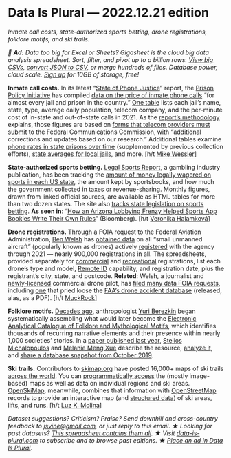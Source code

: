 Data Is Plural — 2022.12.21 edition
===================================

*Inmate call costs, state-authorized sports betting, drone registrations, folklore motifs, and ski trails.*


*📣 __Ad:__ Data too big for Excel or Sheets? Gigasheet is the cloud big data analysis spreadsheet. Sort, filter, and pivot up to a billion rows. [View big CSVs](https://www.gigasheet.com/free/online-csv-viewer?utm_source=data-is-plural&utm_medium=ad-email-list&utm_campaign=SignUp&utm_id=202212221-DIP&utm_term=csv-viewer), [convert JSON to CSV](https://www.gigasheet.com/post/convert-json-to-csv?utm_source=data-is-plural&utm_medium=ad-email-list&utm_campaign=SignUp&utm_id=202212221-DIP&utm_term=convert-json-to-csv), or merge hundreds of files. Database power, cloud scale. [Sign up](https://app.gigasheet.com/sign-up?utm_source=data-is-plural&utm_medium=ad-email-list&utm_campaign=SignUp&utm_id=202212221-DIP&utm_term=sign-up) for 10GB of storage, free!*


__Inmate call costs.__ In its latest “[State of Phone Justice](https://www.prisonpolicy.org/phones/state_of_phone_justice_2022.html)” report, the [Prison Policy Initiative](https://www.prisonpolicy.org/) has compiled [data on the price of inmate phone calls](https://www.prisonpolicy.org/phones/state_of_phone_justice_2022.html#appendices) “for almost every jail and prison in the country.” [One table](https://www.prisonpolicy.org/phones/appendices2022_3.html) lists each jail’s name, state, type, average daily population, telecom company, and the per-minute cost of in-state and out-of-state calls in 2021. As the [report’s methodology](https://www.prisonpolicy.org/phones/state_of_phone_justice_2022.html#methodology) explains, those figures are based on [forms that telecom providers must submit](https://www.fcc.gov/general/ics-data-collections) to the Federal Communications Commission, with “additional corrections and updates based on our research.” Additional tables examine [phone rates in state prisons over time](https://www.prisonpolicy.org/phones/appendices2022_1.html) (supplemented by previous collection efforts), [state averages for local jails](https://www.prisonpolicy.org/phones/appendices2022_5.html), and more. [h/t [Mike Wessler](https://www.prisonpolicy.org/staff.html#wessler)]


__State-authorized sports betting.__ [Legal Sports Report](https://www.legalsportsreport.com/), a gambling industry publication, has been tracking the [amount of money legally wagered on sports in each US state](https://www.legalsportsreport.com/sports-betting/revenue/), the amount kept by sportsbooks, and how much the government collected in taxes or revenue-sharing. Monthly figures, drawn from linked official sources, are available as HTML tables for more than two dozen states. The site also [tracks state legislation on sports betting](https://www.legalsportsreport.com/sportsbetting-bill-tracker/). __As seen in__: “[How an Arizona Lobbying Frenzy Helped Sports App Bookies Write Their Own Rules](https://www.bloomberg.com/news/articles/2022-12-02/how-a-lobbying-frenzy-helped-sports-betting-apps-write-their-own-rules)” (Bloomberg). [h/t [Veronika Halamková](https://blog.datawrapper.de/data-vis-dispatch-december-6-2022/)]


__Drone registrations.__ Through a FOIA request to the Federal Aviation Administration, [Ben Welsh](https://palewi.re/who-is-ben-welsh/) has [obtained data](https://www.muckrock.com/foi/united-states-of-america-10/database-of-14-cfr-part-48-registered-drones-132943/) on all “small unmanned aircraft” (popularly known as drones) actively [registered](https://www.faa.gov/uas/getting_started/register_drone) with the agency through 2021 — nearly 900,000 registrations in all. The spreadsheets, provided separately for [commercial](https://www.faa.gov/newsroom/small-unmanned-aircraft-systems-uas-regulations-part-107) and [recreational](https://www.faa.gov/uas/recreational_flyers) registrations, list each drone’s type and model, [Remote ID](https://www.faa.gov/uas/getting_started/remote_id/drone_pilots) capability, and registration date, plus the registrant’s city, state, and postcode. __Related__: Welsh, a journalist and [newly-licensed](https://www.reddit.com/r/drones/comments/xprv3n/comment/iq5ggqq/)  commercial drone pilot, has [filed many data FOIA requests](https://www.muckrock.com/foi/list/?user=7842&sort=date_submitted&order=desc), including [one](https://www.muckrock.com/foi/united-states-of-america-10/database-of-suas-drone-accident-reports-132824/) that pried loose the [FAA’s drone accident database](https://www.reddit.com/r/drones/comments/z1xtmq/faa_drone_accident_report_database_released_via/) (released, alas, as a PDF). [h/t [MuckRock](https://us2.campaign-archive.com/?u=74862d74361490eca930f4384&id=3c6d3a8554)]


__Folklore motifs.__ [Decades ago](https://www.helsinki.fi/assets/drupal/2022-12/rmn_10_2015.pdf?page=58), anthropologist [Yuri Berezkin](https://www.kunstkamera.ru/en/research/academic_board/yuri_e_berezkin) began systematically assembling what would later become the [Electronic Analytical Catalogue of Folklore and Mythological Motifs](https://www.ruthenia.ru/folklore/berezkin/), which identifies thousands of recurring narrative elements and their presence within nearly 1,000 societies’ stories. In a [paper published last year](https://academic.oup.com/qje/article/136/4/1993/6124640), [Stelios Michalopoulos](https://sites.google.com/site/steliosecon/) and [Melanie Meng Xue](https://www.melaniexue.net/) describe the resource, [analyze it](https://broadstreet.blog/2021/05/14/folklore-a-window-into-the-past/), and [share a database snapshot from October 2019](https://dataverse.harvard.edu/dataset.xhtml?persistentId=doi:10.7910/DVN/IXOHKB). 


__Ski trails.__ Contributors to [skimap.org](https://skimap.org/) have posted 16,000+ maps of ski trails [across the world](https://skimap.org/Regions/view). You can [programmatically access](https://skimap.org/pages/Developers) the (mostly image-based) maps as well as data on individual regions and ski areas. [OpenSkiMap](https://openskimap.org/), meanwhile, combines that information with [OpenStreetMap](https://www.openstreetmap.org/about) records to provide an interactive map (and [structured data](https://openskimap.org/?about)) of ski areas, lifts, and runs. [h/t [Luz K. Molina](https://databayou.com/ski/resorts.html)]


*Dataset suggestions? Criticism? Praise? Send downhill and cross-country feedback to jsvine@gmail.com, or just reply to this email. ★ Looking for past datasets? [This spreadsheet contains them all](https://docs.google.com/spreadsheets/d/1wZhPLMCHKJvwOkP4juclhjFgqIY8fQFMemwKL2c64vk/edit#gid=0). ★ Visit [data-is-plural.com](https://www.data-is-plural.com) to subscribe and to browse past editions. ★ [Place an ad in Data Is Plural](https://docs.google.com/document/d/e/2PACX-1vSP5xYrhqEvoGTi2aFzrsYQXadG8Gv0Y6YGWjib1e4qcXG45Sq5TSvngvh342DdcAEyEDIVd5V3RYcc/pub).*
